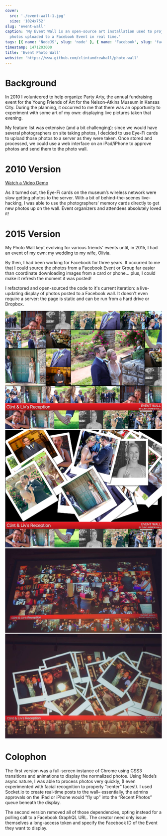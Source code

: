 ```yaml
---
cover:
  src: './event-wall-1.jpg'
  size: '1024x752'
slug: 'event-wall'
caption: 'My Event Wall is an open-source art installation used to project
  photos uploaded to a Facebook Event in real time.'
tags: [{ name: 'NodeJS', slug: 'node' }, { name: 'Facebook', slug: 'facebook' }]
timestamp: 1471203000
title: 'Event Photo Wall'
website: 'https://www.github.com/clintandrewhall/photo-wall'
---
```


# Background

In 2010 I volunteered to help organize Party Arty, the annual fundraising event
for the Young Friends of Art for the Nelson-Atkins Museum in Kansas City. During
the planning, it occurred to me that there was an opportunity to experiment with
some art of my own: displaying live pictures taken that evening.

My feature list was extensive (and a bit challenging): since we would have
several photographers on site taking photos, I decided to use Eye-Fi cards to
upload those photos to a server as they were taken. Once stored and processed,
we could use a web interface on an iPad/iPhone to approve photos and send them
to the photo wall.

# 2010 Version

[Watch a Video Demo](http://www.youtube.com/watch?v=VZLN7TtUVx4)

As it turned out, the Eye-Fi cards on the museum’s wireless network were slow
getting photos to the server. With a bit of behind-the-scenes live-hacking, I
was able to use the photographers' memory cards directly to get new photos up on
the wall. Event organizers and attendees absolutely loved it!

# 2015 Version

My Photo Wall kept evolving for various friends' events until, in 2015, I had an
event of my own: my wedding to my wife, Olivia.

By then, I had been working for Facebook for three years. It occurred to me that
I could source the photos from a Facebook Event or Group far easier than
coordinate downloading images from a card or phone... plus, I could make it
refresh the moment it was posted!

I refactored and open-sourced the code to it's current iteration: a
live-updating display of photos posted to a Facebook wall. It doesn't even
require a server: the page is static and can be run from a hard drive or
Dropbox.

![Masonry View](./../../images/portfolio/event-wall-1.jpg)
![Polaroid View](./../../images/portfolio/event-wall-2.jpg)
![A photo from our reception](./../../images/portfolio/event-wall-3.jpg)
![A photo from our reception](./../../images/portfolio/event-wall-4.jpg)

# Colophon

The first version was a full-screen instance of Chrome using CSS3 transitions
and animations to display the normalized photos. Using Node’s async nature, I
was able to process photos very quickly, (I even experimented with facial
recognition to properly “center” faces!). I used Socket.io to create real-time
posts to the wall– essentially, the admins approvals on the iPad or iPhone would
“fly up” into the “Recent Photos” queue beneath the display.

The second version removed all of those dependencies, opting instead for a
polling call to a Facebook GraphQL URL. The creator need only issue themselves
a long-access token and specify the Facebook ID of the Event they want to
display.
